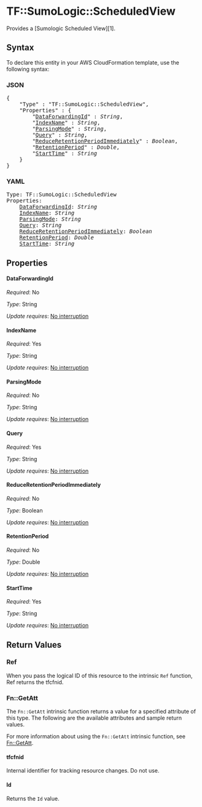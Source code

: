 # TF::SumoLogic::ScheduledView

Provides a [Sumologic Scheduled View][1].

## Syntax

To declare this entity in your AWS CloudFormation template, use the following syntax:

### JSON

<pre>
{
    "Type" : "TF::SumoLogic::ScheduledView",
    "Properties" : {
        "<a href="#dataforwardingid" title="DataForwardingId">DataForwardingId</a>" : <i>String</i>,
        "<a href="#indexname" title="IndexName">IndexName</a>" : <i>String</i>,
        "<a href="#parsingmode" title="ParsingMode">ParsingMode</a>" : <i>String</i>,
        "<a href="#query" title="Query">Query</a>" : <i>String</i>,
        "<a href="#reduceretentionperiodimmediately" title="ReduceRetentionPeriodImmediately">ReduceRetentionPeriodImmediately</a>" : <i>Boolean</i>,
        "<a href="#retentionperiod" title="RetentionPeriod">RetentionPeriod</a>" : <i>Double</i>,
        "<a href="#starttime" title="StartTime">StartTime</a>" : <i>String</i>
    }
}
</pre>

### YAML

<pre>
Type: TF::SumoLogic::ScheduledView
Properties:
    <a href="#dataforwardingid" title="DataForwardingId">DataForwardingId</a>: <i>String</i>
    <a href="#indexname" title="IndexName">IndexName</a>: <i>String</i>
    <a href="#parsingmode" title="ParsingMode">ParsingMode</a>: <i>String</i>
    <a href="#query" title="Query">Query</a>: <i>String</i>
    <a href="#reduceretentionperiodimmediately" title="ReduceRetentionPeriodImmediately">ReduceRetentionPeriodImmediately</a>: <i>Boolean</i>
    <a href="#retentionperiod" title="RetentionPeriod">RetentionPeriod</a>: <i>Double</i>
    <a href="#starttime" title="StartTime">StartTime</a>: <i>String</i>
</pre>

## Properties

#### DataForwardingId

_Required_: No

_Type_: String

_Update requires_: [No interruption](https://docs.aws.amazon.com/AWSCloudFormation/latest/UserGuide/using-cfn-updating-stacks-update-behaviors.html#update-no-interrupt)

#### IndexName

_Required_: Yes

_Type_: String

_Update requires_: [No interruption](https://docs.aws.amazon.com/AWSCloudFormation/latest/UserGuide/using-cfn-updating-stacks-update-behaviors.html#update-no-interrupt)

#### ParsingMode

_Required_: No

_Type_: String

_Update requires_: [No interruption](https://docs.aws.amazon.com/AWSCloudFormation/latest/UserGuide/using-cfn-updating-stacks-update-behaviors.html#update-no-interrupt)

#### Query

_Required_: Yes

_Type_: String

_Update requires_: [No interruption](https://docs.aws.amazon.com/AWSCloudFormation/latest/UserGuide/using-cfn-updating-stacks-update-behaviors.html#update-no-interrupt)

#### ReduceRetentionPeriodImmediately

_Required_: No

_Type_: Boolean

_Update requires_: [No interruption](https://docs.aws.amazon.com/AWSCloudFormation/latest/UserGuide/using-cfn-updating-stacks-update-behaviors.html#update-no-interrupt)

#### RetentionPeriod

_Required_: No

_Type_: Double

_Update requires_: [No interruption](https://docs.aws.amazon.com/AWSCloudFormation/latest/UserGuide/using-cfn-updating-stacks-update-behaviors.html#update-no-interrupt)

#### StartTime

_Required_: Yes

_Type_: String

_Update requires_: [No interruption](https://docs.aws.amazon.com/AWSCloudFormation/latest/UserGuide/using-cfn-updating-stacks-update-behaviors.html#update-no-interrupt)

## Return Values

### Ref

When you pass the logical ID of this resource to the intrinsic `Ref` function, Ref returns the tfcfnid.

### Fn::GetAtt

The `Fn::GetAtt` intrinsic function returns a value for a specified attribute of this type. The following are the available attributes and sample return values.

For more information about using the `Fn::GetAtt` intrinsic function, see [Fn::GetAtt](https://docs.aws.amazon.com/AWSCloudFormation/latest/UserGuide/intrinsic-function-reference-getatt.html).

#### tfcfnid

Internal identifier for tracking resource changes. Do not use.

#### Id

Returns the <code>Id</code> value.

